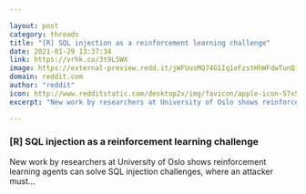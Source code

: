 ```yaml
---

layout: post
category: threads
title: "[R] SQL injection as a reinforcement learning challenge"
date: 2021-01-29 13:37:34
link: https://vrhk.co/3t9L5WX
image: https://external-preview.redd.it/jWFUusMQ74G1Iq1eFzstHhWFdwTunQiHE4ACK6kfnuM.jpg?width=506&height=254&auto=webp&crop=506:254,smart&s=c3657dc67827b967b3fbf4acb8b9c54f1f050c13
domain: reddit.com
author: "reddit"
icon: http://www.redditstatic.com/desktop2x/img/favicon/apple-icon-57x57.png
excerpt: "New work by researchers at University of Oslo shows reinforcement learning agents can solve SQL injection challenges, where an attacker must..."

---
```


### [R] SQL injection as a reinforcement learning challenge

New work by researchers at University of Oslo shows reinforcement learning agents can solve SQL injection challenges, where an attacker must...